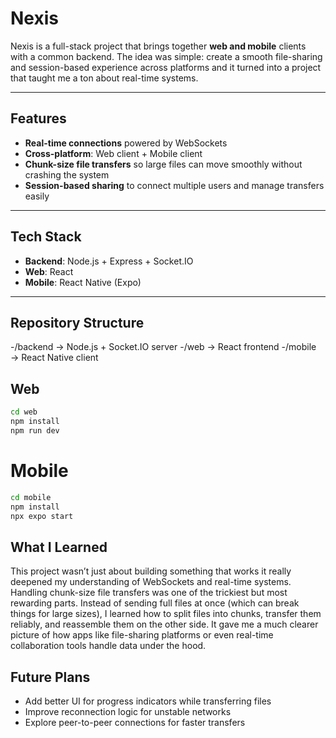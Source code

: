 # Nexis

Nexis is a full-stack project that brings together **web and mobile** clients with a common backend. The idea was simple: create a smooth file-sharing and session-based experience across platforms and it turned into a project that taught me a ton about real-time systems.

---

## Features

- **Real-time connections** powered by WebSockets  
- **Cross-platform**: Web client + Mobile client  
- **Chunk-size file transfers** so large files can move smoothly without crashing the system  
- **Session-based sharing** to connect multiple users and manage transfers easily  


---

## Tech Stack

- **Backend**: Node.js + Express + Socket.IO  
- **Web**: React  
- **Mobile**: React Native (Expo)  

---

## Repository Structure

-/backend → Node.js + Socket.IO server
-/web → React frontend
-/mobile → React Native client

## Web
```bash
cd web
npm install
npm run dev
```

# Mobile
```bash
cd mobile
npm install
npx expo start
```

## What I Learned

This project wasn’t just about building something that works it really deepened my understanding of WebSockets and real-time systems. Handling chunk-size file transfers was one of the trickiest but most rewarding parts. Instead of sending full files at once (which can break things for large sizes), I learned how to split files into chunks, transfer them reliably, and reassemble them on the other side.
It gave me a much clearer picture of how apps like file-sharing platforms or even real-time collaboration tools handle data under the hood.

## Future Plans

- Add better UI for progress indicators while transferring files
- Improve reconnection logic for unstable networks
- Explore peer-to-peer connections for faster transfers
